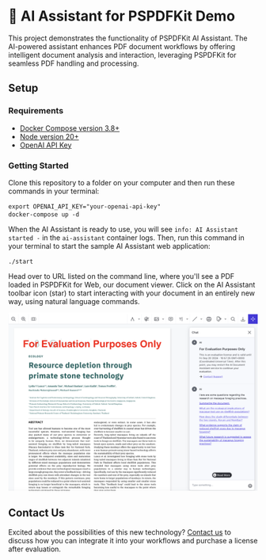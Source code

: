 # 🤖 AI Assistant for PSPDFKit Demo

This project demonstrates the functionality of PSPDFKit AI Assistant. The AI-powered assistant enhances PDF document workflows by offering intelligent document analysis and interaction, leveraging PSPDFKit for seamless PDF handling and processing.

## Setup

### Requirements

- [Docker Compose version 3.8+](https://docs.docker.com/compose/install/)
- [Node version 20+](https://nodejs.org/en)
- [OpenAI API Key](https://openai.com/api/)

### Getting Started

Clone this repository to a folder on your computer and then run these commands in your terminal:

```shell
export OPENAI_API_KEY="your-openai-api-key"
docker-compose up -d
```

When the AI Assistant is ready to use, you will see `info: AI Assistant started -` in the `ai-assistant` container logs. Then, run this command in your terminal to start the sample AI Assistant web application:

```shell
./start
```

Head over to URL listed on the command line, where you'll see a PDF loaded in PSPDFKit for Web, our document viewer. Click on the AI Assistant toolbar icon (star) to start interacting with your document in an entirely new way, using natural language commands.

![Screenshot-of-PSPDFKit-AI-Assistant](assets/AI-Assistant-overview.png)

## Contact Us

Excited about the possibilities of this new technology? [Contact us](https://pspdfkit.com/sales/form) to discuss how you can integrate it into your workflows and purchase a license after evaluation.

